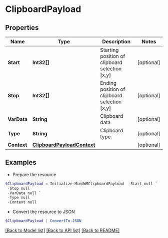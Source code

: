 # ClipboardPayload
## Properties

Name | Type | Description | Notes
------------ | ------------- | ------------- | -------------
**Start** | **Int32[]** | Starting position of clipboard selection [x,y] | [optional] 
**Stop** | **Int32[]** | Ending position of clipboard selection [x,y] | [optional] 
**VarData** | **String** | Clipboard data | [optional] 
**Type** | **String** | Clipboard type | [optional] 
**Context** | [**ClipboardPayloadContext**](ClipboardPayloadContext.md) |  | [optional] 

## Examples

- Prepare the resource
```powershell
$ClipboardPayload = Initialize-MindWMClipboardPayload  -Start null `
 -Stop null `
 -VarData null `
 -Type null `
 -Context null
```

- Convert the resource to JSON
```powershell
$ClipboardPayload | ConvertTo-JSON
```

[[Back to Model list]](../README.md#documentation-for-models) [[Back to API list]](../README.md#documentation-for-api-endpoints) [[Back to README]](../README.md)

